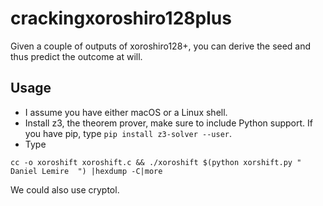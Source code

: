 # crackingxoroshiro128plus

Given a couple of outputs of xoroshiro128+, you can derive the seed and thus predict the outcome at will.

## Usage

- I assume you have either macOS or a Linux shell.
- Install z3, the theorem prover, make sure to include Python support. If you have pip, type ``pip install z3-solver --user``.
- Type
```
cc -o xoroshift xoroshift.c && ./xoroshift $(python xorshift.py " Daniel Lemire  ") |hexdump -C|more
```

We could also use cryptol.
